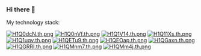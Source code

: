 ### Hi there 👋
My technology stack:

<a href="#"><img src="https://iili.io/H1Q0dcN.th.png" alt="H1Q0dcN.th.png" border="0"></a>
<a href="#"><img src="https://iili.io/H1Q0nVf.th.png" alt="H1Q0nVf.th.png" border="0"></a>
<a href="#"><img src="https://iili.io/H1Q1V14.th.png" alt="H1Q1V14.th.png" border="0"></a>
<a href="#"><img src="https://iili.io/H1Q11Xs.th.png" alt="H1Q11Xs.th.png" border="0"></a>
<a href="#"><img src="https://iili.io/H1Q1uqv.th.png" alt="H1Q1uqv.th.png" border="0"></a>
<a href="#"><img src="https://iili.io/H1QETu9.th.png" alt="H1QETu9.th.png" border="0"></a>
<a href="#"><img src="https://iili.io/H1QEOap.th.png" alt="H1QEOap.th.png" border="0"></a>
<a href="#"><img src="https://iili.io/H1QGaxn.th.png" alt="H1QGaxn.th.png" border="0"></a>
<a href="#"><img src="https://iili.io/H1QGRRI.th.png" alt="H1QGRRI.th.png" border="0"></a>
<a href="#"><img src="https://iili.io/H1QMnm7.th.png" alt="H1QMnm7.th.png" border="0"></a>
<a href="#"><img src="https://iili.io/H1QMm4j.th.png" alt="H1QMm4j.th.png" border="0"></a>
